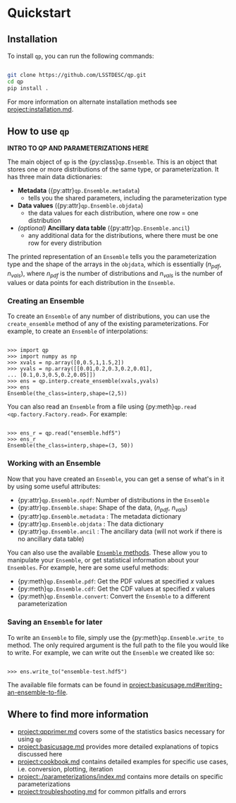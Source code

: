 # Quickstart

## Installation

To install `qp`, you can run the following commands:

```bash

git clone https://github.com/LSSTDESC/qp.git
cd qp
pip install .

```

For more information on alternate installation methods see <project:installation.md>.

## How to use `qp`

**INTRO TO QP AND PARAMETERIZATIONS HERE**

The main object of `qp` is the {py:class}`qp.Ensemble`. This is an object that stores one or more distributions of the same type, or parameterization. It has three main data dictionaries:

- **Metadata** ({py:attr}`qp.Ensemble.metadata`)
  - tells you the shared parameters, including the parameterization type
- **Data values** ({py:attr}`qp.Ensemble.objdata`)
  - the data values for each distribution, where one row = one distribution
- _(optional)_ **Ancillary data table** ({py:attr}`qp.Ensemble.ancil`)
  - any additional data for the distributions, where there must be one row for every distribution

The printed representation of an `Ensemble` tells you the parameterization type and the shape of the arrays in the `objdata`, which is essentially ($n_{pdf}$, $n_{vals}$), where $n_{pdf}$ is the number of distributions and $n_{vals}$ is the number of values or data points for each distribution in the `Ensemble`.

### Creating an Ensemble

To create an `Ensemble` of any number of distributions, you can use the `create_ensemble` method of any of the existing parameterizations. For example, to create an `Ensemble` of interpolations:

```{doctest}

>>> import qp
>>> import numpy as np
>>> xvals = np.array([0,0.5,1,1.5,2])
>>> yvals = np.array([[0.01,0.2,0.3,0.2,0.01],
... [0.1,0.3,0.5,0.2,0.05]])
>>> ens = qp.interp.create_ensemble(xvals,yvals)
>>> ens
Ensemble(the_class=interp,shape=(2,5))
```

You can also read an `Ensemble` from a file using {py:meth}`qp.read <qp.factory.Factory.read>`. For example:

```{doctest}

>>> ens_r = qp.read("ensemble.hdf5")
>>> ens_r
Ensemble(the_class=interp,shape=(3, 50))

```

### Working with an Ensemble

Now that you have created an `Ensemble`, you can get a sense of what's in it by using some useful attributes:

- {py:attr}`qp.Ensemble.npdf`: Number of distributions in the `Ensemble`
- {py:attr}`qp.Ensemble.shape`: Shape of the data, ($n_{pdf}$, $n_{vals}$)
- {py:attr}`qp.Ensemble.metadata` : The metadata dictionary
- {py:attr}`qp.Ensemble.objdata` : The data dictionary
- {py:attr}`qp.Ensemble.ancil` : The ancillary data (will not work if there is no ancillary data table)

You can also use the available [`Ensemble` methods](methods.md). These allow you to manipulate your `Ensemble`, or get statistical information about your `Ensembles`. For example, here are some useful methods:

- {py:meth}`qp.Ensemble.pdf`: Get the PDF values at specified $x$ values
- {py:meth}`qp.Ensemble.cdf`: Get the CDF values at specified $x$ values
- {py:meth}`qp.Ensemble.convert`: Convert the `Ensemble` to a different parameterization

### Saving an `Ensemble` for later

To write an `Ensemble` to file, simply use the {py:meth}`qp.Ensemble.write_to` method. The only required argument is the full path to the file you would like to write. For example, we can write out the `Ensemble` we created like so:

```{doctest}

>>> ens.write_to("ensemble-test.hdf5")

```

The available file formats can be found in <project:basicusage.md#writing-an-ensemble-to-file>.

## Where to find more information

- <project:qpprimer.md> covers some of the statistics basics necessary for using `qp`
- <project:basicusage.md> provides more detailed explanations of topics discussed here
- <project:cookbook.md> contains detailed examples for specific use cases, i.e. conversion, plotting, iteration
- <project:./parameterizations/index.md> contains more details on specific parameterizations
- <project:troubleshooting.md> for common pitfalls and errors
